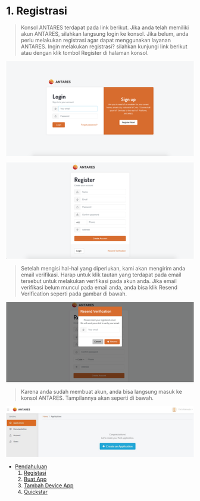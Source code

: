 # 1. Registrasi
	

> Konsol ANTARES terdapat pada link berikut. Jika anda telah memiliki akun ANTARES, 
  silahkan langsung login ke konsol. Jika belum, anda perlu melakukan registrasi agar 
  dapat menggunakan layanan ANTARES. Ingin melakukan registrasi? silahkan kunjungi 
  link berikut atau dengan klik tombol Register di halaman konsol.


![image](./media/register1.png)

![image](./media/register2.png)

> Setelah mengisi hal-hal yang diperlukan, kami akan mengirim anda email verifikasi. 
Harap untuk klik tautan yang terdapat pada email tersebut untuk melakukan verifikasi 
pada akun anda. Jika email verifikasi belum muncul pada email anda, anda bisa 
klik Resend Verification seperti pada gambar di bawah.

![image](./media/register3.png)

>Karena anda sudah membuat akun, anda bisa langsung masuk ke konsol ANTARES. 
Tampilannya akan seperti di bawah.

![image](./media/getting-started-4.jpg)


<script>
  window.$docsify = {
    loadSidebar: true

    loadSidebar: 'README.md'
    loadSidebar: 'regis.md'
    loadSidebar: 'buat.md'
    loadSidebar: 'tambah.md'
    loadSidebar: 'quick.md'

  }
</script>
<script src="//unpkg.com/docsify/lib/docsify.min.js"></script>

<!-- docs/_sidebar.md -->
* [Pendahuluan](README.md)
	1. [Registasi](regis.md)
	2. [Buat App](buat.md)
	3. [Tambah Device App](tambah.md)
	4. [Quickstar](quick.md)